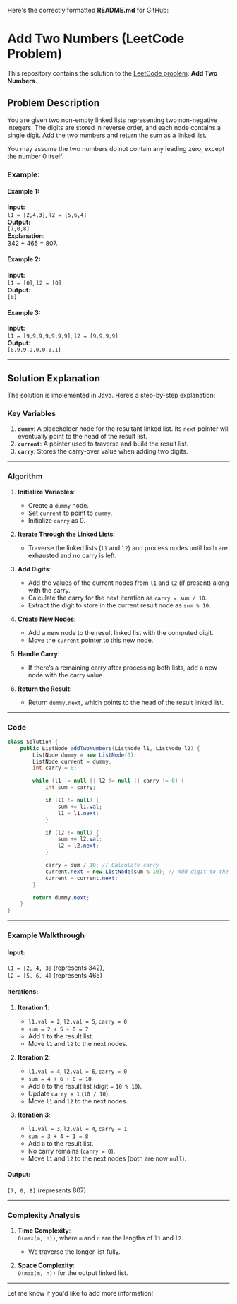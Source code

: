 Here's the correctly formatted **README.md** for GitHub:

# Add Two Numbers (LeetCode Problem)

This repository contains the solution to the [LeetCode problem](https://leetcode.com/problems/add-two-numbers/): **Add Two Numbers**.

## Problem Description

You are given two non-empty linked lists representing two non-negative integers. The digits are stored in reverse order, and each node contains a single digit. Add the two numbers and return the sum as a linked list.

You may assume the two numbers do not contain any leading zero, except the number 0 itself.

### Example:

#### Example 1:
**Input:**  
`l1 = [2,4,3]`, `l2 = [5,6,4]`  
**Output:**  
`[7,0,8]`  
**Explanation:**  
342 + 465 = 807.

#### Example 2:
**Input:**  
`l1 = [0]`, `l2 = [0]`  
**Output:**  
`[0]`

#### Example 3:
**Input:**  
`l1 = [9,9,9,9,9,9,9]`, `l2 = [9,9,9,9]`  
**Output:**  
`[8,9,9,9,0,0,0,1]`

---

## Solution Explanation

The solution is implemented in Java. Here’s a step-by-step explanation:

### Key Variables
1. **`dummy`**: A placeholder node for the resultant linked list. Its `next` pointer will eventually point to the head of the result list.
2. **`current`**: A pointer used to traverse and build the result list.
3. **`carry`**: Stores the carry-over value when adding two digits.

---

### Algorithm

1. **Initialize Variables**:
   - Create a `dummy` node.
   - Set `current` to point to `dummy`.
   - Initialize `carry` as 0.

2. **Iterate Through the Linked Lists**:
   - Traverse the linked lists (`l1` and `l2`) and process nodes until both are exhausted and no carry is left.

3. **Add Digits**:
   - Add the values of the current nodes from `l1` and `l2` (if present) along with the carry.
   - Calculate the carry for the next iteration as `carry = sum / 10`.
   - Extract the digit to store in the current result node as `sum % 10`.

4. **Create New Nodes**:
   - Add a new node to the result linked list with the computed digit.
   - Move the `current` pointer to this new node.

5. **Handle Carry**:
   - If there’s a remaining carry after processing both lists, add a new node with the carry value.

6. **Return the Result**:
   - Return `dummy.next`, which points to the head of the result linked list.

---

### Code

```java
class Solution {
    public ListNode addTwoNumbers(ListNode l1, ListNode l2) {
        ListNode dummy = new ListNode(0);
        ListNode current = dummy;
        int carry = 0;

        while (l1 != null || l2 != null || carry != 0) {
            int sum = carry;

            if (l1 != null) {
                sum += l1.val;
                l1 = l1.next;
            }

            if (l2 != null) {
                sum += l2.val;
                l2 = l2.next;
            }

            carry = sum / 10; // Calculate carry
            current.next = new ListNode(sum % 10); // Add digit to the result list
            current = current.next;
        }

        return dummy.next;
    }
}
```

---

### Example Walkthrough

#### Input:
`l1 = [2, 4, 3]` (represents 342),  
`l2 = [5, 6, 4]` (represents 465)

#### Iterations:

1. **Iteration 1**:
   - `l1.val = 2`, `l2.val = 5`, `carry = 0`
   - `sum = 2 + 5 + 0 = 7`
   - Add `7` to the result list.
   - Move `l1` and `l2` to the next nodes.

2. **Iteration 2**:
   - `l1.val = 4`, `l2.val = 6`, `carry = 0`
   - `sum = 4 + 6 + 0 = 10`
   - Add `0` to the result list (digit = `10 % 10`).
   - Update `carry = 1` (`10 / 10`).
   - Move `l1` and `l2` to the next nodes.

3. **Iteration 3**:
   - `l1.val = 3`, `l2.val = 4`, `carry = 1`
   - `sum = 3 + 4 + 1 = 8`
   - Add `8` to the result list.
   - No carry remains (`carry = 0`).
   - Move `l1` and `l2` to the next nodes (both are now `null`).

#### Output:
`[7, 0, 8]` (represents 807)

---

### Complexity Analysis

1. **Time Complexity**:  
   `O(max(m, n))`, where `m` and `n` are the lengths of `l1` and `l2`.  
   - We traverse the longer list fully.

2. **Space Complexity**:  
   `O(max(m, n))` for the output linked list.

---

Let me know if you'd like to add more information!
```
